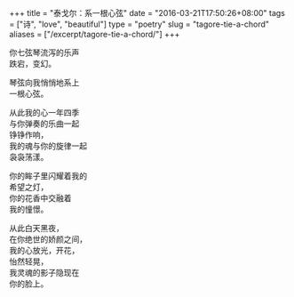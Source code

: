 +++
title = "泰戈尔：系一根心弦"
date = "2016-03-21T17:50:26+08:00"
tags = ["诗", "love", "beautiful"]
type = "poetry"
slug = "tagore-tie-a-chord"
aliases = ["/excerpt/tagore-tie-a-chord/"]
+++

你七弦琴流泻的乐声  
跌宕，变幻。

琴弦向我悄悄地系上  
一根心弦。

从此我的心一年四季  
与你弹奏的乐曲一起  
铮铮作响，  
我的魂与你的旋律一起  
袅袅荡漾。

你的眸子里闪耀着我的  
希望之灯，  
你的花香中交融着  
我的憧憬。

从此白天黑夜，  
在你绝世的娇颜之间，  
我的心放光，开花，  
怡然轻晃，  
我灵魂的影子隐现在  
你的脸上。
